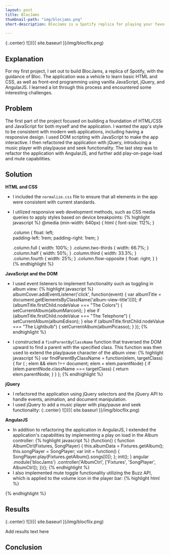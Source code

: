 ```yaml
---
layout: post
title: BlocJams
thumbnail-path: "img/blocjams.png"
short-description: BlocJams is a Spotify replica for playing your favorite music.

---
```


{:.center}
![]({{ site.baseurl }}/img/blocflix.png)

## Explanation

For my first project, I set out to build BlocJams, a replica of Spotify, with the guidance of Bloc. The application was a vehicle to learn basic HTML and CSS, as well as front-end programming using vanilla JavaScript, jQuery, and AngularJS. I learned a lot through this process and encountered some interesting challenges.

## Problem

The first part of the project focused on building a foundation of HTML/CSS and JavaScript for both myself and the application. I wanted the app's style to be consistent with modern web applications, including having a responsive design. I used DOM scripting with JavaScript to make the app interactive. I then refactored the application with jQuery, introducing a music player with play/pause and seek functionality. The last step was to refactor the application with AngularJS, and further add play-on-page-load and mute capabilities. 

## Solution

**HTML and CSS**

* I included the `normalize.css` file to ensure that all elements in the app were consistent with current standards.
* I utilized responsive web development methods, such as CSS media queries to apply styles based on device breakpoints:
{% highlight javascript %}
@media (min-width: 640px) {
	html { font-size: 112%; } 
	
	.column {
		float: left; 	
		padding-left: 1rem; 
		padding-right: 1rem;
	}
     
	.column.full { width: 100%; }
	.column.two-thirds { width: 66.7%; }
	.column.half { width: 50%; }
	.column.third { width: 33.3%; }
	.column.fourth { width: 25%; }
	.column.flow-opposite { float: right; }
}
{% endhighlight %}

**JavaScript and the DOM**

* I used event listeners to implement functionality such as toggling in album view:
{% highlight javascript %}
albumCover.addEventListener('click', function(event) {
	var albumTitle = document.getElementsByClassName('album-view-title')[0];
	if (albumTitle.firstChild.nodeValue === "The Colors") {
		setCurrentAlbum(albumMarconi);
	} else if (albumTitle.firstChild.nodeValue === "The Telephone") {
		setCurrentAlbum(albumEdison);
	} else if (albumTitle.firstChild.nodeValue === "The Lightbulb") {
		setCurrentAlbum(albumPicasso);
	}
});
{% endhighlight %}

* I constructed a `findParentByClassName` function that traversed the DOM upward to find a parent with the specified class. This function was then used to extend the play/pause character of the album view:
{% highlight javascript %}
var findParentByClassName = function(elem, targetClass) {
	for ( ; elem && elem !== document; elem = elem.parentNode) {
		if (elem.parentNode.className === targetClass) {
			return elem.parentNode;
		}
	}
};
{% endhighlight %}

**jQuery**

* I refactored the application using jQuery selectors and the jQuery API to handle events, animation, and document manipulation.
* I used jQuery to add a music player with play/pause and seek functionality:
{:.center}
![]({{ site.baseurl }}/img/blocflix.png)

**AngularJS**

* In addition to refactoring the application in AngularJS, I extended the application's capabilities by implementing a play on load in the Album controller:
{% highlight javascript %}
(function() {
	function AlbumCtrl(Fixtures, SongPlayer) {
		this.albumData = Fixtures.getAlbum();
		this.songPlayer = SongPlayer;
		var init = function() {
			SongPlayer.play(Fixtures.getAlbum().songs[0]);
		};
		init();
	}
	angular
		.module('blocJams')
		.controller('AlbumCtrl', ['Fixtures', 'SongPlayer', AlbumCtrl]);
})();
{% endhighlight %}
* I also implemented mute toggle functionality utilizing the Buzz API, which is applied to the volume icon in the player bar:
{% highlight html %}
<a class='icon' ng-click='playerBar.songPlayer.toggleMute()'>
	<span class='ion-volume-high'
    	ng-show='!playerBar.songPlayer.currentSong.muted'>
    </span>
    <span class='ion-volume-mute'
        ng-show='playerBar.songPlayer.currentSong.muted'>
	</span>
</a>
{% endhighlight %}

## Results

{:.center}
![]({{ site.baseurl }}/img/blocflix.png)

Add results text here

## Conclusion

